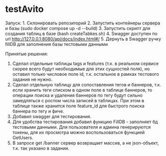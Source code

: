 # testAvito
Запуск:
    1. Склонировать репозиторий
    2. Запустить контейнеры сервера и базы (sudo docker compose up -d --build)
    3. Запустить скрипт для создания таблиц в базе (bash createTabkes.sh)
    4. Swagger доступен по url http://127.0.0.1:8080/api/docs/index.html#/
    5. Дернуть в Swagger ручку fillDB для заполнения базы тестовыми данными

Принятые решения:
1. Сделал отдельные таблицы tags и features (т.к. в реальном сервисе скорее всего будут необходимые для этих сущностей поля), но оставил только числовое поле
id, т.к. остальное в рамках тестового задания не нужно.
2. Сделал отдельную таблицу для сопоставления тегов и баннеров, т.к. если хранить теги списком в одном поле в таблице баннеров, то операции поиска 
и удаления баннеров по тегу будут сильно замедляться с ростом числа записей в таблицах. При этом в таблице также хранится поле feature_id для быстрого поиска
баннера по тегу и фиче.
3. Добавил swagger для тестирования.
4. Для удобства тестирования добавил функцию FillDB - заполняет бд тестовыми данными. Для пользователя и админа генерируются токены, для их просмотра можно 
воспользоваться функцией GetUsers.
5. В запросе get /banner сервер возвращает массив, а не json-объект, т.к. так указано в задании.